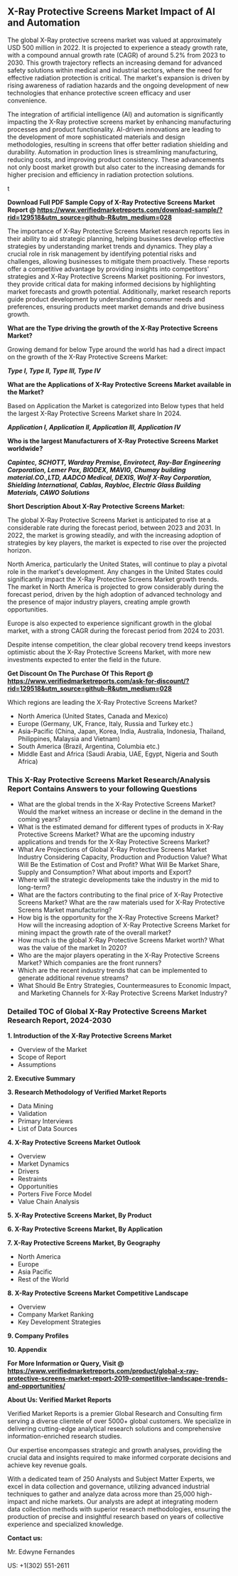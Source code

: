 <h2>X-Ray Protective Screens Market Impact of AI and Automation</h2><p>The global X-Ray protective screens market was valued at approximately USD 500 million in 2022. It is projected to experience a steady growth rate, with a compound annual growth rate (CAGR) of around 5.2% from 2023 to 2030. This growth trajectory reflects an increasing demand for advanced safety solutions within medical and industrial sectors, where the need for effective radiation protection is critical. The market's expansion is driven by rising awareness of radiation hazards and the ongoing development of new technologies that enhance protective screen efficacy and user convenience.</p><p>The integration of artificial intelligence (AI) and automation is significantly impacting the X-Ray protective screens market by enhancing manufacturing processes and product functionality. AI-driven innovations are leading to the development of more sophisticated materials and design methodologies, resulting in screens that offer better radiation shielding and durability. Automation in production lines is streamlining manufacturing, reducing costs, and improving product consistency. These advancements not only boost market growth but also cater to the increasing demands for higher precision and efficiency in radiation protection solutions.</p>t</p><p id="" class=""><strong>Download Full PDF Sample Copy of X-Ray Protective Screens Market Report @ <a href="https://www.verifiedmarketreports.com/download-sample/?rid=129518&utm_source=github-R&utm_medium=028" target="_blank">https://www.verifiedmarketreports.com/download-sample/?rid=129518&utm_source=github-R&utm_medium=028</a></strong></p><p>The importance of&nbsp;X-Ray Protective Screens Market research reports lies in their ability to aid strategic planning, helping businesses develop effective strategies by understanding market trends and dynamics. They play a crucial role in risk management by identifying potential risks and challenges, allowing businesses to mitigate them proactively. These reports offer a competitive advantage by providing insights into competitors' strategies and X-Ray Protective Screens Market positioning. For investors, they provide critical data for making informed decisions by highlighting market forecasts and growth potential. Additionally, market research reports guide product development by understanding consumer needs and preferences, ensuring products meet market demands and drive business growth.</p><p><strong>What are the&nbsp;Type driving the growth of the X-Ray Protective Screens Market?</strong></p><p id="" class="">Growing demand for below Type around the world has had a direct impact on the growth of the X-Ray Protective Screens Market:</p><em><strong>Type I, Type II, Type III, Type IV</strong></em></p><strong>What are the&nbsp;Applications&nbsp;of X-Ray Protective Screens Market available in the Market?</strong></p><p id="" class="">Based on Application the Market is categorized into Below types that held the largest X-Ray Protective Screens Market share In 2024.</p><em><strong>Application I, Application II, Application III, Application IV</strong></em></p><strong>Who is the largest Manufacturers of X-Ray Protective Screens Market worldwide?</strong></p><p><em><strong>Capintec, SCHOTT, Wardray Premise, Envirotect, Ray-Bar Engineering Corporation, Lemer Pax, BIODEX, MAVIG, Chumay building material.CO.,LTD, AADCO Medical, DEXIS, Wolf X-Ray Corporation, Shielding International, Cablas, Raybloc, Electric Glass Building Materials, CAWO Solutions</strong></em></p><p id="" class=""><strong>Short Description About X-Ray Protective Screens Market:</strong></p><p>The global X-Ray Protective Screens Market is anticipated to rise at a considerable rate during the forecast period, between 2023 and 2031. In 2022, the market is growing steadily, and with the increasing adoption of strategies by key players, the market is expected to rise over the projected horizon.</p><p>North America, particularly the United States, will continue to play a pivotal role in the market's development. Any changes in the United States could significantly impact the X-Ray Protective Screens Market growth trends. The market in North America is projected to grow considerably during the forecast period, driven by the high adoption of advanced technology and the presence of major industry players, creating ample growth opportunities.</p><p>Europe is also expected to experience significant growth in the global market, with a strong CAGR during the forecast period from 2024 to 2031.</p><p>Despite intense competition, the clear global recovery trend keeps investors optimistic about the X-Ray Protective Screens Market, with more new investments expected to enter the field in the future.</p><p id="" class=""><strong>Get Discount On The Purchase Of This Report @ <a href="https://www.verifiedmarketreports.com/ask-for-discount/?rid=129518&utm_source=github-R&utm_medium=028" target="_blank">https://www.verifiedmarketreports.com/ask-for-discount/?rid=129518&utm_source=github-R&utm_medium=028</a></strong></p>Which regions are leading the X-Ray Protective Screens Market?</p><ul><li>North America (United States, Canada and Mexico)</li><li>Europe (Germany, UK, France, Italy, Russia and Turkey etc.)</li><li>Asia-Pacific (China, Japan, Korea, India, Australia, Indonesia, Thailand, Philippines, Malaysia and Vietnam)</li><li>South America (Brazil, Argentina, Columbia etc.)</li><li>Middle East and Africa (Saudi Arabia, UAE, Egypt, Nigeria and South Africa)</li></ul><h3 id="" class="">This X-Ray Protective Screens Market Research/Analysis Report Contains Answers to your following Questions</h3><ul><li>What are the global trends in the X-Ray Protective Screens Market? Would the market witness an increase or decline in the demand in the coming years?</li><li>What is the estimated demand for different types of products in X-Ray Protective Screens Market? What are the upcoming industry applications and trends for the X-Ray Protective Screens Market?</li><li>What Are Projections of Global X-Ray Protective Screens Market Industry Considering Capacity, Production and Production Value? What Will Be the Estimation of Cost and Profit? What Will Be Market Share, Supply and Consumption? What about imports and Export?</li><li>Where will the strategic developments take the industry in the mid to long-term?</li><li>What are the factors contributing to the final price of X-Ray Protective Screens Market? What are the raw materials used for X-Ray Protective Screens Market manufacturing?</li><li>How big is the opportunity for the X-Ray Protective Screens Market? How will the increasing adoption of X-Ray Protective Screens Market for mining impact the growth rate of the overall market?</li><li>How much is the global X-Ray Protective Screens Market worth? What was the value of the market In 2020?</li><li>Who are the major players operating in the X-Ray Protective Screens Market? Which companies are the front runners?</li><li>Which are the recent industry trends that can be implemented to generate additional revenue streams?</li><li>What Should Be Entry Strategies, Countermeasures to Economic Impact, and Marketing Channels for X-Ray Protective Screens Market Industry?</li></ul><h3 id="" class="">Detailed TOC of Global X-Ray Protective Screens Market Research Report, 2024-2030</h3><p id="" class=""><strong>1. Introduction of the X-Ray Protective Screens Market</strong></p><ul><li>Overview of the Market</li><li>Scope of Report</li><li>Assumptions</li></ul><p id="" class=""><strong>2. Executive Summary</strong></p><p id="" class=""><strong>3. Research Methodology of Verified Market Reports</strong></p><ul><li>Data Mining</li><li>Validation</li><li>Primary Interviews</li><li>List of Data Sources</li></ul><p id="" class=""><strong>4. X-Ray Protective Screens Market Outlook</strong></p><ul><li>Overview</li><li>Market Dynamics</li><li>Drivers</li><li>Restraints</li><li>Opportunities</li><li>Porters Five Force Model</li><li>Value Chain Analysis</li></ul><p id="" class=""><strong>5. X-Ray Protective Screens Market, By Product</strong></p><p id="" class=""><strong>6. X-Ray Protective Screens Market, By Application</strong></p><p id="" class=""><strong>7. X-Ray Protective Screens Market, By Geography</strong></p><ul><li>North America</li><li>Europe</li><li>Asia Pacific</li><li>Rest of the World</li></ul><p id="" class=""><strong>8. X-Ray Protective Screens Market Competitive Landscape</strong></p><ul><li>Overview</li><li>Company Market Ranking</li><li>Key Development Strategies</li></ul><p id="" class=""><strong>9. Company Profiles</strong></p><p id="" class=""><strong>10. Appendix</strong></p><p id="" class=""><strong>For More Information or Query, Visit @ <a href="https://www.verifiedmarketreports.com/product/global-x-ray-protective-screens-market-report-2019-competitive-landscape-trends-and-opportunities/" target="_blank">https://www.verifiedmarketreports.com/product/global-x-ray-protective-screens-market-report-2019-competitive-landscape-trends-and-opportunities/</a></strong></p><p id="" class=""><strong>About Us: Verified Market Reports</strong></p><p id="" class="">Verified Market Reports is a premier Global Research and Consulting firm serving a diverse clientele of over 5000+ global customers. We specialize in delivering cutting-edge analytical research solutions and comprehensive information-enriched research studies.</p><p id="" class="">Our expertise encompasses strategic and growth analyses, providing the crucial data and insights required to make informed corporate decisions and achieve key revenue goals.</p><p id="" class="">With a dedicated team of 250 Analysts and Subject Matter Experts, we excel in data collection and governance, utilizing advanced industrial techniques to gather and analyze data across more than 25,000 high-impact and niche markets. Our analysts are adept at integrating modern data collection methods with superior research methodologies, ensuring the production of precise and insightful research based on years of collective experience and specialized knowledge.</p><p id="" class=""><strong>Contact us:</strong></p><p id="" class="">Mr. Edwyne Fernandes</p><p id="" class="">US: +1(302) 551-2611</p>